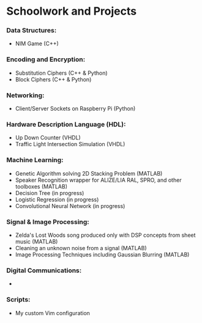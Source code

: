 # Schoolwork and Projects

### Data Structures:
- NIM Game (C++)

### Encoding and Encryption:
- Substitution Ciphers (C++ & Python)
- Block Ciphers (C++ & Python)
 
### Networking:
- Client/Server Sockets on Raspberry Pi (Python)

### Hardware Description Language (HDL):
- Up Down Counter (VHDL)
- Traffic Light Intersection Simulation (VHDL)

### Machine Learning:
- Genetic Algorithm solving 2D Stacking Problem (MATLAB)
- Speaker Recognition wrapper for ALIZE/LIA RAL, SPRO, and other toolboxes (MATLAB)
- Decision Tree (in progress)
- Logistic Regression (in progress)
- Convolutional Neural Network (in progress)

### Signal & Image Processing: 
- Zelda's Lost Woods song produced only with DSP concepts from sheet music (MATLAB)
- Cleaning an unknown noise from a signal (MATLAB)
- Image Processing Techniques including Gaussian Blurring (MATLAB)


### Digital Communications: 
- 

### Scripts: 
- My custom Vim configuration
